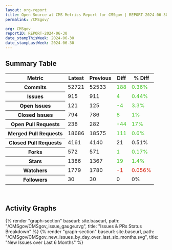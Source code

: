 ```yaml
---
layout: org-report
title: Open Source at CMS Metrics Report for CMSgov | REPORT-2024-06-30
permalink: /CMSgov/

org: CMSgov
reportID: REPORT-2024-06-30
date_stampThisWeek: 2024-06-30
date_stampLastWeek: 2024-06-30
---
```

<div class="summary-table">
  <table class="usa-table usa-table--borderless">
    <h2> Summary Table </h2>
    <thead>
      <tr>
        <th scope="col">Metric</th>
        <th scope="col">Latest</th>
        <th scope="col">Previous</th>
        <th scope="col">Diff</th>
        <th scope="col">% Diff</th>
      </tr>
    </thead>
    <tbody>
      <tr>
        <th scope="row">Commits</th>
        <td>52721</td>
        <td>52533</td>
        <td style="color: #45c527" >188</td>
        <td style="color: #45c527" >0.36%</td>
      </tr>
      <tr>
        <th scope="row">Issues</th>
        <td>915</td>
        <td>911</td>
        <td style="color: #45c527" >4</td>
        <td style="color: #45c527" >0.44%</td>
      </tr>
      <tr>
        <th scope="row">Open Issues</th>
        <td>121</td>
        <td>125</td>
        <td style="color: #45c527" >-4</td>
        <td style="color: #45c527" >3.3%</td>
      </tr>
      <tr>
        <th scope="row">Closed Issues</th>
        <td>794</td>
        <td>786</td>
        <td style="color: #45c527" >8</td>
        <td style="color: #45c527" >1%</td>
      </tr>
      <tr>
        <th scope="row">Open Pull Requests</th>
        <td>238</td>
        <td>282</td>
        <td style="color: #45c527" >-44</td>
        <td style="color: #45c527" >17%</td>
      </tr>
      <tr>
        <th scope="row">Merged Pull Requests</th>
        <td>18686</td>
        <td>18575</td>
        <td style="color: #45c527" >111</td>
        <td style="color: #45c527" >0.6%</td>
      </tr>
      <tr>
        <th scope="row">Closed Pull Requests</th>
        <td>4161</td>
        <td>4140</td>
        <td style="" >21</td>
        <td style="" >0.51%</td>
      </tr>
      <tr>
        <th scope="row">Forks</th>
        <td>572</td>
        <td>571</td>
        <td style="color: #45c527" >1</td>
        <td style="color: #45c527" >0.17%</td>
      </tr>
      <tr>
        <th scope="row">Stars</th>
        <td>1386</td>
        <td>1367</td>
        <td style="color: #45c527" >19</td>
        <td style="color: #45c527" >1.4%</td>
      </tr>
      <tr>
        <th scope="row">Watchers</th>
        <td>1779</td>
        <td>1780</td>
        <td style="color: #d31c08" >-1</td>
        <td style="color: #d31c08" >0.056%</td>
      </tr>
      <tr>
        <th scope="row">Followers</th>
        <td>30</td>
        <td>30</td>
        <td style="" >0</td>
        <td style="" >0%</td>
      </tr>
    </tbody>
  </table>
</div>
<div class="graph-container">
  <br>
  <h2>Activity Graphs</h2>
  <div class="all-graphs">
    <!--- Issues/PRs Status Breakdown Graph -->
    {% render "graph-section" baseurl: site.baseurl, path: "/CMSgov/CMSgov_issue_gauge.svg", title: "Issues & PRs Status Breakdown" %}
    <!-- New Issues over Last 6 Months -->
    {% render "graph-section" baseurl: site.baseurl, path: "/CMSgov/CMSgov_new_issues_by_day_over_last_six_months.svg", title: "New Issues over Last 6 Months" %}
  </div>
</div>